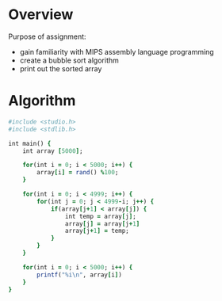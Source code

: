 Overview
============

Purpose of assignment:

* gain familiarity with MIPS assembly language programming
* create a bubble sort algorithm
* print out the sorted array


Algorithm
=============

```ruby
#include <studio.h>
#include <stdlib.h>

int main() {
    int array [5000];

    for(int i = 0; i < 5000; i++) {
        array[i] = rand() %100;
    }

    for(int i = 0; i < 4999; i++) {
        for(int j = 0; j < 4999-i; j++) {
            if(array[j+1] < array[j]) {
                int temp = array[j];
                array[j] = array[j+1]
                array[j+1] = temp;
            }
        }
    }

    for(int i = 0; i < 5000; i++) {
        printf("%i\n", array[i])
    }
}
```